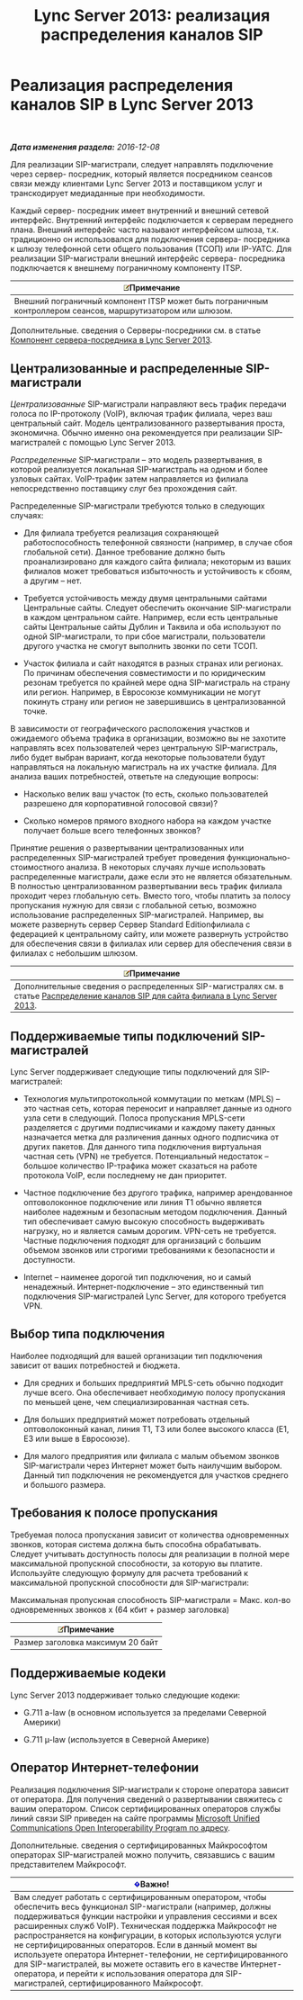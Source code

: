 ﻿---
title: 'Lync Server 2013: реализация распределения каналов SIP'
TOCTitle: Реализация распределения каналов SIP
ms:assetid: 273a22b1-8a4c-4187-acf8-c57d5c6598ce
ms:mtpsurl: https://technet.microsoft.com/ru-ru/library/Gg425743(v=OCS.15)
ms:contentKeyID: 49309243
ms.date: 12/10/2016
mtps_version: v=OCS.15
ms.translationtype: HT
---

# Реализация распределения каналов SIP в Lync Server 2013

 

_**Дата изменения раздела:** 2016-12-08_

Для реализации SIP-магистрали, следует направлять подключение через сервер- посредник, который является посредником сеансов связи между клиентами Lync Server 2013 и поставщиком услуг и транскодирует медиаданные при необходимости.

Каждый сервер- посредник имеет внутренний и внешний сетевой интерфейс. Внутренний интерфейс подключается к серверам переднего плана. Внешний интерфейс часто называют интерфейсом шлюза, т.к. традиционно он использовался для подключения сервера- посредника к шлюзу телефонной сети общего пользования (ТСОП) или IP-УАТС. Для реализации SIP-магистрали внешний интерфейс сервера- посредника подключается к внешнему пограничному компоненту ITSP.

<table>
<thead>
<tr class="header">
<th><img src="images/Gg398412.note(OCS.15).gif" title="note" alt="note" />Примечание</th>
</tr>
</thead>
<tbody>
<tr class="odd">
<td>Внешний пограничный компонент ITSP может быть пограничным контроллером сеансов, маршрутизатором или шлюзом.</td>
</tr>
</tbody>
</table>


Дополнительные. сведения о Серверы-посредники см. в статье [Компонент сервера-посредника в Lync Server 2013](lync-server-2013-mediation-server-component.md).

## Централизованные и распределенные SIP-магистрали

*Централизованные* SIP-магистрали направляют весь трафик передачи голоса по IP-протоколу (VoIP), включая трафик филиала, через ваш центральный сайт. Модель централизованного развертывания проста, экономична. Обычно именно она рекомендуется при реализации SIP-магистралей с помощью Lync Server 2013.

*Распределенные* SIP-магистрали – это модель развертывания, в которой реализуется локальная SIP-магистраль на одном и более узловых сайтах. VoIP-трафик затем направляется из филиала непосредственно поставщику слуг без прохождения сайт.

Распределенные SIP-магистрали требуются только в следующих случаях:

  - Для филиала требуется реализация сохраняющей работоспособность телефонной связности (например, в случае сбоя глобальной сети). Данное требование должно быть проанализировано для каждого сайта филиала; некоторым из ваших филиалов может требоваться избыточность и устойчивость к сбоям, а другим – нет.

  - Требуется устойчивость между двумя центральными сайтами Центральные сайты. Следует обеспечить окончание SIP-магистрали в каждом центральном сайте. Например, если есть центральные сайты Центральные сайты Дублин и Таквила и оба используют по одной SIP-магистрали, то при сбое магистрали, пользователи другого участка не смогут выполнить звонки по сети ТСОП.

  - Участок филиала и сайт находятся в разных странах или регионах. По причинам обеспечения совместимости и по юридическим резонам требуется по крайней мере одна SIP-магистраль на страну или регион. Например, в Евросоюзе коммуникации не могут покинуть страну или регион не завершившись в централизованной точке.

В зависимости от географического расположения участков и ожидаемого объема трафика в организации, возможно вы не захотите направлять всех пользователей через центральную SIP-магистраль, либо будет выбран вариант, когда некоторые пользователи будут направляться на локальную магистраль на их участке филиала. Для анализа ваших потребностей, ответьте на следующие вопросы:

  - Насколько велик ваш участок (то есть, сколько пользователей разрешено для корпоративной голосовой связи)?

  - Сколько номеров прямого входного набора на каждом участке получает больше всего телефонных звонков?

Принятие решения о развертывании централизованных или распределенных SIP-магистралей требует проведения функционально-стоимостного анализа. В некоторых случаях лучше использовать распределенные магистрали, даже если это не является обязательным. В полностью централизованном развертывании весь трафик филиала проходит через глобальную сеть. Вместо того, чтобы платить за полосу пропускания нужную для связи с глобальной сетью, возможно использование распределенных SIP-магистралей. Например, вы можете развернуть сервер Сервер Standard Editionфилиала с федерацией к центральному сайту, или можете развернуть устройство для обеспечения связи в филиалах или сервер для обеспечения связи в филиалах с небольшим шлюзом.

<table>
<thead>
<tr class="header">
<th><img src="images/Gg398412.note(OCS.15).gif" title="note" alt="note" />Примечание</th>
</tr>
</thead>
<tbody>
<tr class="odd">
<td>Дополнительные сведения о распределенных SIP-магистралях см. в статье <a href="lync-server-2013-branch-site-sip-trunking.md">Распределение каналов SIP для сайта филиала в Lync Server 2013</a>.</td>
</tr>
</tbody>
</table>


## Поддерживаемые типы подключений SIP-магистралей

Lync Server поддерживает следующие типы подключений для SIP-магистралей:

  - Технология мультипротокольной коммутации по меткам (MPLS) – это частная сеть, которая переносит и направляет данные из одного узла сети в следующий. Полоса пропускания MPLS-сети разделяется с другими подписчиками и каждому пакету данных назначается метка для различения данных одного подписчика от других пакетов. Для данного типа подключения виртуальная частная сеть (VPN) не требуется. Потенциальный недостаток – большое количество IP-трафика может сказаться на работе протокола VoIP, если последнему не дан приоритет.

  - Частное подключение без другого трафика, например арендованное оптоволоконное подключение или линия T1 обычно является наиболее надежным и безопасным методом подключения. Данный тип обеспечивает самую высокую способность выдерживать нагрузку, но и является самым дорогим. VPN-сеть не требуется. Частные подключения подходят для организаций с большим объемом звонков или строгими требованиями к безопасности и доступности.

  - Internet – наименее дорогой тип подключения, но и самый ненадежный. Интернет-подключение – это единственный тип подключения SIP-магистралей Lync Server, для которого требуется VPN.

## Выбор типа подключения

Наиболее подходящий для вашей организации тип подключения зависит от ваших потребностей и бюджета.

  - Для средних и больших предприятий MPLS-сеть обычно подходит лучше всего. Она обеспечивает необходимую полосу пропускания по меньшей цене, чем специализированная частная сеть.

  - Для больших предприятий может потребовать отдельный оптоволоконный канал, линия T1, T3 или более высокого класса (E1, E3 или выше в Евросоюзе).

  - Для малого предприятия или филиала с малым объемом звонков SIP-магистрали через Интернет может быть наилучшим выбором. Данный тип подключения не рекомендуется для участков среднего и большого размера.

## Требования к полосе пропускания

Требуемая полоса пропускания зависит от количества одновременных звонков, которая система должна быть способна обрабатывать. Следует учитывать доступность полосы для реализации в полной мере максимальной пропускной способности, за которую вы платите. Используйте следующую формулу для расчета требований к максимальной пропускной способности для SIP-магистрали:

Максимальная пропускная способность SIP-магистрали = Макс. кол-во одновременных звонков x (64 кбит + размер заголовка)

<table>
<thead>
<tr class="header">
<th><img src="images/Gg398412.note(OCS.15).gif" title="note" alt="note" />Примечание</th>
</tr>
</thead>
<tbody>
<tr class="odd">
<td>Размер заголовка максимум 20 байт</td>
</tr>
</tbody>
</table>


## Поддерживаемые кодеки

Lync Server 2013 поддерживает только следующие кодеки:

  - G.711 a-law (в основном используется за пределами Северной Америки)

  - G.711 µ-law (используется в Северной Америке)

## Оператор Интернет-телефонии

Реализация подключения SIP-магистрали к стороне оператора зависит от оператора. Для получения сведений о развертывании свяжитесь с вашим оператором. Список сертифицированных операторов службы линий связи SIP приведен на сайте программы [Microsoft Unified Communications Open Interoperability Program по адресу](http://go.microsoft.com/fwlink/?linkid=287029).

Дополнительные. сведения о сертифицированных Майкрософтом операторах SIP-магистралей можно получить, связавшись с вашим представителем Майкрософт.

<table>
<thead>
<tr class="header">
<th><img src="images/JJ618369.important(OCS.15).gif" title="important" alt="important" />Важно!</th>
</tr>
</thead>
<tbody>
<tr class="odd">
<td>Вам следует работать с сертифицированным оператором, чтобы обеспечить весь функционал SIP-магистрали (например, должны поддерживаться функции настройки и управления сессиями и всех расширенных служб VoIP). Техническая поддержка Майкрософт не распространяется на конфигурации, в которых используются услуги не сертифицированных операторов. Если в данный момент вы используете оператора Интернет-телефонии, не сертифицированного для SIP-магистралей, вы можете оставить его в качестве Интернет-оператора, и перейти к использования оператора для SIP-магистралей, сертифицированного Майкрософт.</td>
</tr>
</tbody>
</table>

